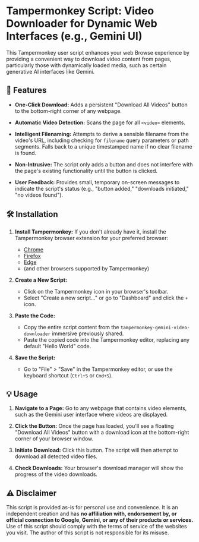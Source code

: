 # Tampermonkey Script: Video Downloader for Dynamic Web Interfaces (e.g., Gemini UI)

This Tampermonkey user script enhances your web Browse experience by providing a convenient way to download video content from pages, particularly those with dynamically loaded media, such as certain generative AI interfaces like Gemini.

## 🚀 Features

* **One-Click Download:** Adds a persistent "Download All Videos" button to the bottom-right corner of any webpage.

* **Automatic Video Detection:** Scans the page for all `<video>` elements.

* **Intelligent Filenaming:** Attempts to derive a sensible filename from the video's URL, including checking for `filename` query parameters or path segments. Falls back to a unique timestamped name if no clear filename is found.

* **Non-Intrusive:** The script only adds a button and does not interfere with the page's existing functionality until the button is clicked.

* **User Feedback:** Provides small, temporary on-screen messages to indicate the script's status (e.g., "button added," "downloads initiated," "no videos found").

## 🛠️ Installation

1.  **Install Tampermonkey:** If you don't already have it, install the Tampermonkey browser extension for your preferred browser:
    * [Chrome](https://chrome.google.com/webstore/detail/tampermonkey/dhdgffkkebhmkfjojejmpbldmpobfkfo)
    * [Firefox](https://addons.mozilla.org/en-US/firefox/addon/tampermonkey/)
    * [Edge](https://microsoftedge.microsoft.com/addons/detail/tampermonkey/iikmkjmpbldcldlgbcehfjdfdfjfmjgp)
    * (and other browsers supported by Tampermonkey)

2.  **Create a New Script:**
    * Click on the Tampermonkey icon in your browser's toolbar.
    * Select "Create a new script..." or go to "Dashboard" and click the `+` icon.

3.  **Paste the Code:**
    * Copy the entire script content from the `tampermonkey-gemini-video-downloader` immersive previously shared.
    * Paste the copied code into the Tampermonkey editor, replacing any default "Hello World" code.

4.  **Save the Script:**
    * Go to "File" > "Save" in the Tampermonkey editor, or use the keyboard shortcut (`Ctrl+S` or `Cmd+S`).

## 💡 Usage

1.  **Navigate to a Page:** Go to any webpage that contains video elements, such as the Gemini user interface where videos are displayed.

2.  **Click the Button:** Once the page has loaded, you'll see a floating "Download All Videos" button with a download icon at the bottom-right corner of your browser window.

3.  **Initiate Download:** Click this button. The script will then attempt to download all detected video files.

4.  **Check Downloads:** Your browser's download manager will show the progress of the video downloads.

## ⚠️ Disclaimer

This script is provided as-is for personal use and convenience. It is an independent creation and has **no affiliation with, endorsement by, or official connection to Google, Gemini, or any of their products or services.** Use of this script should comply with the terms of service of the websites you visit. The author of this script is not responsible for its misuse.

